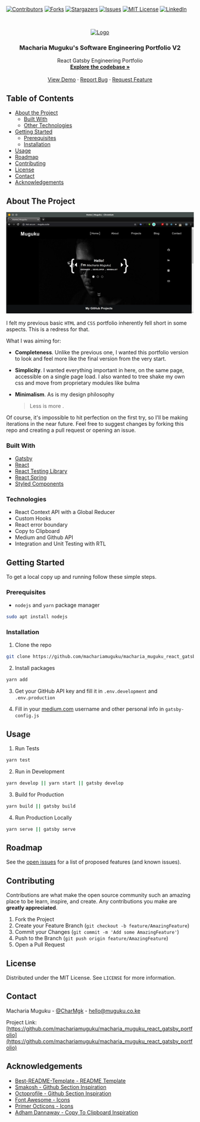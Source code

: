 [![Contributors][contributors-shield]][contributors-url]
[![Forks][forks-shield]][forks-url]
[![Stargazers][stars-shield]][stars-url]
[![Issues][issues-shield]][issues-url]
[![MIT License][license-shield]][license-url]
[![LinkedIn][linkedin-shield]][linkedin-url]

<!-- PROJECT LOGO -->
<br />
<p align="center">
  <a href="http://www.muguku.co.ke/">
    <img src="src/images/512x512.png" alt="Logo" width="80" height="80">
  </a>

  <h3 align="center">Macharia Muguku's Software Engineering Portfolio V2</h3>

  <p align="center">
    React Gatsby Engineering Portfolio
    <br />
    <a href="https://github.com/machariamuguku/macharia_muguku_react_gatsby_portfolio"><strong>Explore the codebase »</strong></a>
    <br />
    <br />
    <a href="http://www.muguku.co.ke/">View Demo</a>
    ·
    <a href="https://github.com/machariamuguku/macharia_muguku_react_gatsby_portfolio/issues">Report Bug</a>
    ·
    <a href="https://github.com/machariamuguku/macharia_muguku_react_gatsby_portfolio/issues">Request Feature</a>
  </p>
</p>

<!-- TABLE OF CONTENTS -->

## Table of Contents

- [About the Project](#about-the-project)
  - [Built With](#built-with)
  - [Other Technologies](#Other-Technologies)
- [Getting Started](#getting-started)
  - [Prerequisites](#prerequisites)
  - [Installation](#installation)
- [Usage](#usage)
- [Roadmap](#roadmap)
- [Contributing](#contributing)
- [License](#license)
- [Contact](#contact)
- [Acknowledgements](#acknowledgements)

<!-- ABOUT THE PROJECT -->

## About The Project

[![Product Name Screen Shot][product-screenshot]](http://www.muguku.co.ke/)

I felt my previous basic `HTML` and `CSS` portfolio inherently fell short in some aspects. This is a redress for that.

What I was aiming for:

- **Completeness**. Unlike the previous one, I wanted this portfolio version to look and feel more like the final version from the very start.
- **Simplicity**. I wanted everything important in here, on the same page, accessible on a single page load. I also wanted to tree shake my own css and move from proprietary modules like bulma
- **Minimalism**. As is my design philosophy

  > Less is more .

Of course, it's impossible to hit perfection on the first try, so I'll be making iterations in the near future. Feel free to suggest changes by forking this repo and creating a pull request or opening an issue.

### Built With

- [Gatsby](https://www.gatsbyjs.org/)
- [React](https://reactjs.org/)
- [React Testing Library](https://testing-library.com/)
- [React Spring](http://react-spring.io/)
- [Styled Components](https://styled-components.com/)

<!-- TECHNOLOGIES -->

### Technologies

- React Context API with a Global Reducer
- Custom Hooks
- React error boundary
- Copy to Clipboard
- Medium and Github API
- Integration and Unit Testing with RTL

<!-- GETTING STARTED -->

## Getting Started

To get a local copy up and running follow these simple steps.

### Prerequisites

- `nodejs` and `yarn` package manager

```sh
sudo apt install nodejs
```

### Installation

1. Clone the repo

```sh
git clone https://github.com/machariamuguku/macharia_muguku_react_gatsby_portfolio.git
```

2. Install packages

```sh
yarn add
```

3. Get your GitHub API key and fill it in `.env.development` and `.env.production`

4. Fill in your [medium.com](https://medium.com/) username and other personal info in `gatsby-config.js`

<!-- USAGE EXAMPLES -->

## Usage

1. Run Tests

```sh
yarn test
```

2. Run in Development

```sh
yarn develop || yarn start || gatsby develop
```

3. Build for Production

```sh
yarn build || gatsby build
```

4. Run Production Locally

```sh
yarn serve || gatsby serve
```

<!-- ROADMAP -->

## Roadmap

See the [open issues](https://github.com/machariamuguku/macharia_muguku_react_gatsby_portfolio/issues) for a list of proposed features (and known issues).

<!-- CONTRIBUTING -->

## Contributing

Contributions are what make the open source community such an amazing place to be learn, inspire, and create. Any contributions you make are **greatly appreciated**.

1. Fork the Project
2. Create your Feature Branch (`git checkout -b feature/AmazingFeature`)
3. Commit your Changes (`git commit -m 'Add some AmazingFeature'`)
4. Push to the Branch (`git push origin feature/AmazingFeature`)
5. Open a Pull Request

<!-- LICENSE -->

## License

Distributed under the MIT License. See `LICENSE` for more information.

<!-- CONTACT -->

## Contact

Macharia Muguku - [@CharMgk](https://twitter.com/CharMgk) - hello@muguku.co.ke

Project Link: [https://github.com/machariamuguku/macharia_muguku_react_gatsby_portfolio](https://github.com/machariamuguku/macharia_muguku_react_gatsby_portfolio)

<!-- ACKNOWLEDGEMENTS -->

## Acknowledgements

- [Best-README-Template - README Template](https://github.com/othneildrew/Best-README-Template)
- [Smakosh - Github Section Inspiration](https://portfolio.smakosh.com/)
- [Octoprofile - Github Section Inspiration](https://octoprofile.now.sh/user?id=machariamuguku)
- [Font Awesome - Icons](https://fontawesome.com)
- [Primer Octicons - Icons](https://primer.style/octicons/)
- [Adham Dannaway - Copy To Clipboard Inspiration](http://www.adhamdannaway.com/)

<!-- MARKDOWN LINKS & IMAGES -->
<!-- https://www.markdownguide.org/basic-syntax/#reference-style-links -->

[contributors-shield]: https://img.shields.io/github/contributors/machariamuguku/macharia_muguku_react_gatsby_portfolio.svg?style=flat-square
[contributors-url]: https://github.com/machariamuguku/macharia_muguku_react_gatsby_portfolio/graphs/contributors
[forks-shield]: https://img.shields.io/github/forks/machariamuguku/macharia_muguku_react_gatsby_portfolio.svg?style=flat-square
[forks-url]: https://github.com/machariamuguku/macharia_muguku_react_gatsby_portfolio/network/members
[stars-shield]: https://img.shields.io/github/stars/machariamuguku/macharia_muguku_react_gatsby_portfolio.svg?style=flat-square
[stars-url]: https://github.com/machariamuguku/macharia_muguku_react_gatsby_portfolio/stargazers
[issues-shield]: https://img.shields.io/github/issues/machariamuguku/macharia_muguku_react_gatsby_portfolio.svg?style=flat-square
[issues-url]: https://github.com/machariamuguku/macharia_muguku_react_gatsby_portfolio/issues
[license-shield]: https://img.shields.io/github/license/machariamuguku/macharia_muguku_react_gatsby_portfolio.svg?style=flat-square
[license-url]: https://github.com/machariamuguku/macharia_muguku_react_gatsby_portfolio/blob/master/LICENSE
[linkedin-shield]: https://img.shields.io/badge/-LinkedIn-black.svg?style=flat-square&logo=linkedin&colorB=555
[linkedin-url]: https://www.linkedin.com/in/machariamuguku/
[product-screenshot]: src/images/screenshot.png
